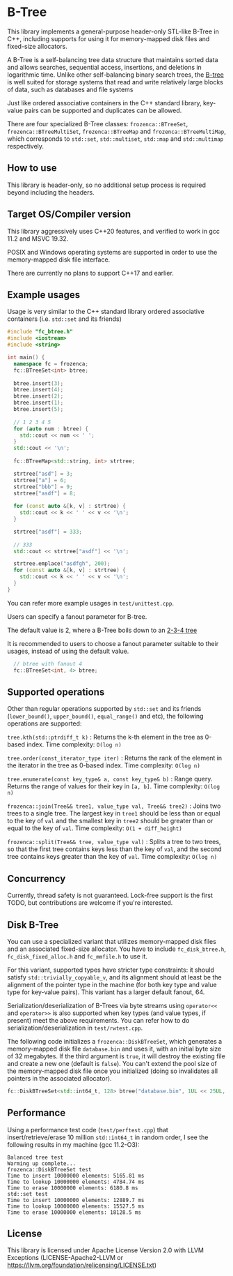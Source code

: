 # B-Tree

This library implements a general-purpose header-only STL-like B-Tree in C++, including supports for using it for memory-mapped disk files and fixed-size allocators.

A B-Tree is a self-balancing tree data structure that maintains sorted data and allows searches, sequential access, insertions, and deletions in logarithmic time. Unlike other self-balancing binary search trees, the [B-tree](https://en.wikipedia.org/wiki/B-tree) is well suited for storage systems that read and write relatively large blocks of data, such as databases and file systems

Just like ordered associative containers in the C++ standard library, key-value pairs can be supported and duplicates can be allowed.

There are four specialized B-Tree classes: ```frozenca::BTreeSet```, ```frozenca::BTreeMultiSet```, ```frozenca::BTreeMap``` and ```frozenca::BTreeMultiMap```, which corresponds to ```std::set```, ```std::multiset```, ```std::map``` and ```std::multimap``` respectively.

## How to use

This library is header-only, so no additional setup process is required beyond including the headers.

## Target OS/Compiler version

This library aggressively uses C++20 features, and verified to work in gcc 11.2 and MSVC 19.32.

POSIX and Windows operating systems are supported in order to use the memory-mapped disk file interface.

There are currently no plans to support C++17 and earlier.

## Example usages

Usage is very similar to the C++ standard library ordered associative containers (i.e. ```std::set``` and its friends)

```cpp
#include "fc_btree.h"
#include <iostream>
#include <string>

int main() {
  namespace fc = frozenca;
  fc::BTreeSet<int> btree;
  
  btree.insert(3);
  btree.insert(4);
  btree.insert(2);
  btree.insert(1);
  btree.insert(5);
  
  // 1 2 3 4 5
  for (auto num : btree) {
    std::cout << num << ' ';
  }
  std::cout << '\n';
  
  fc::BTreeMap<std::string, int> strtree;

  strtree["asd"] = 3;
  strtree["a"] = 6;
  strtree["bbb"] = 9;
  strtree["asdf"] = 8;
  
  for (const auto &[k, v] : strtree) {
    std::cout << k << ' ' << v << '\n';
  }

  strtree["asdf"] = 333;
  
  // 333
  std::cout << strtree["asdf"] << '\n';

  strtree.emplace("asdfgh", 200);
  for (const auto &[k, v] : strtree) {
    std::cout << k << ' ' << v << '\n';
  }
}
```

You can refer more example usages in ```test/unittest.cpp```.

Users can specify a fanout parameter for B-tree.

The default value is 2, where a B-Tree boils down to an [2-3-4 tree](https://en.wikipedia.org/wiki/2%E2%80%933%E2%80%934_tree) 

It is recommended to users to choose a fanout parameter suitable to their usages, instead of using the default value.

```cpp
  // btree with fanout 4
  fc::BTreeSet<int, 4> btree;
```

## Supported operations

Other than regular operations supported by ```std::set``` and its friends (```lower_bound()```, ```upper_bound()```, ```equal_range()``` and etc), the following operations are supported:

```tree.kth(std::ptrdiff_t k)``` : Returns the k-th element in the tree as 0-based index. Time complexity: ```O(log n)```

```tree.order(const_iterator_type iter)``` : Returns the rank of the element in the iterator in the tree as 0-based index. Time complexity: ```O(log n)```

```tree.enumerate(const key_type& a, const key_type& b)``` : Range query. Returns the range of values for their key in ```[a, b]```. Time complexity: ```O(log n)```

```frozenca::join(Tree&& tree1, value_type val, Tree&& tree2)``` : Joins two trees to a single tree. The largest key in ```tree1``` should be less than or equal to the key of ```val``` and the smallest key in ```tree2``` should be greater than or equal to the key of ```val```. Time complexity: ```O(1 + diff_height)```

```frozenca::split(Tree&& tree, value_type val)``` : Splits a tree to two trees, so that the first tree contains keys less than the key of ```val```, and the second tree contains keys greater than the key of ```val```. Time complexity: ```O(log n)```

## Concurrency

Currently, thread safety is not guaranteed. Lock-free support is the first TODO, but contributions are welcome if you're interested.

## Disk B-Tree

You can use a specialized variant that utilizes memory-mapped disk files and an associated fixed-size allocator. You have to include ```fc_disk_btree.h```, ```fc_disk_fixed_alloc.h``` and ```fc_mmfile.h``` to use it.

For this variant, supported types have stricter type constraints: it should satisfy ```std::trivially_copyable_v```, and its alignment should at least be the alignment of the pointer type in the machine (for both key type and value type for key-value pairs). This variant has a larger default fanout, 64.

Serialization/deserialization of B-Trees via byte streams using ```operator<<``` and ```operator>>``` is also supported when key types (and value types, if present) meet the above requirements. You can refer how to do serialization/deserialization in ```test/rwtest.cpp```.

The following code initializes a ```frozenca::DiskBTreeSet```, which generates a memory-mapped disk file ```database.bin``` and uses it, with an initial byte size of 32 megabytes. If the third argument is ```true```, it will destroy the existing file and create a new one (default is ```false```). You can't extend the pool size of the memory-mapped disk file once you initialized (doing so invalidates all pointers in the associated allocator).

```cpp
fc::DiskBTreeSet<std::int64_t, 128> btree("database.bin", 1UL << 25UL, true);
```

## Performance

Using a performance test code (```test/perftest.cpp```) that insert/retrieve/erase 10 million ``std::int64_t`` in random order, I see the following results in my machine (gcc 11.2-O3):

```
Balanced tree test
Warming up complete...
frozenca::DiskBTreeSet test
Time to insert 10000000 elements: 5165.81 ms
Time to lookup 10000000 elements: 4784.74 ms
Time to erase 10000000 elements: 6180.8 ms
std::set test
Time to insert 10000000 elements: 12889.7 ms
Time to lookup 10000000 elements: 15527.5 ms
Time to erase 10000000 elements: 18128.5 ms
```

## License

This library is licensed under Apache License Version 2.0 with LLVM Exceptions (LICENSE-Apache2-LLVM or https://llvm.org/foundation/relicensing/LICENSE.txt)

